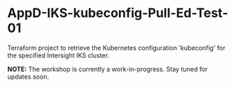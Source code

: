 # AppD-IKS-kubeconfig-Pull-Ed-Test-01
Terraform project to retrieve the Kubernetes configuration 'kubeconfig' for the specified Intersight IKS cluster.

__NOTE:__ The workshop is currently a work-in-progress. Stay tuned for updates soon.
